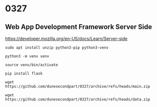 
# 0327

## Web App Development Framework Server Side

https://developer.mozilla.org/en-US/docs/Learn/Server-side


```
sudo apt install unzip python3-pip python3-venv

python3 -m venv venv

source venv/bin/activate

pip install flask

wget https://github.com/dunesecondpart/0327/archive/refs/heads/main.zip

wget https://github.com/dunesecondpart/0327/archive/refs/heads/data.zip

```
